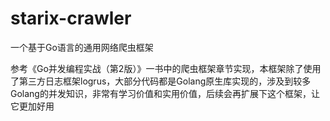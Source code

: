# starix-crawler
一个基于Go语言的通用网络爬虫框架

参考《Go并发编程实战（第2版）》一书中的爬虫框架章节实现，本框架除了使用了第三方日志框架logrus，大部分代码都是Golang原生库实现的，涉及到较多Golang的并发知识，非常有学习价值和实用价值，后续会再扩展下这个框架，让它更加好用
